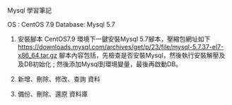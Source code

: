 Mysql 學習筆記  

OS : CentOS 7.9
Database: Mysql 5.7

1. 安裝腳本
CentOS7.9 環境下一鍵安裝Mysql 5.7腳本，壓縮包網址如下  https://downloads.mysql.com/archives/get/p/23/file/mysql-5.7.37-el7-x86_64.tar.gz
腳本內容包括，先檢查是否安裝Mysql，然後執行安裝解壓及及DB初始化 ; 然後添加Mysql到環境變量，最後再啟動DB。




2. 新增、刪除、修改、查詢 資料  
3. 備份、刪除、還原 資料庫

 
